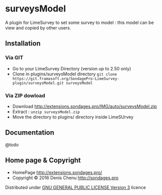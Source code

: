 surveysModel
==============

A plugin for LimeSurvey to set some survey to model : this model can be view and copied by other users.

## Installation

### Via GIT
- Go to your LimeSurvey Directory (version up to 2.50 only)
- Clone in plugins/surveysModel directory `git clone https://git.framasoft.org/SondagePro-LimeSurvey-plugin/surveysModel.git surveysModel`

### Via ZIP dowload
- Download <http://extensions.sondages.pro/IMG/auto/surveysModel.zip>
- Extract : `unzip surveysModel.zip`
- Move the directory to  plugins/ directory inside LimeSUrvey

## Documentation
@todo

## Home page & Copyright
- HomePage <http://extensions.sondages.pro/>
- Copyright © 2016 Denis Chenu <http://sondages.pro>

Distributed under [GNU GENERAL PUBLIC LICENSE Version 3](http://www.gnu.org/licenses/gpl.txt) licence
